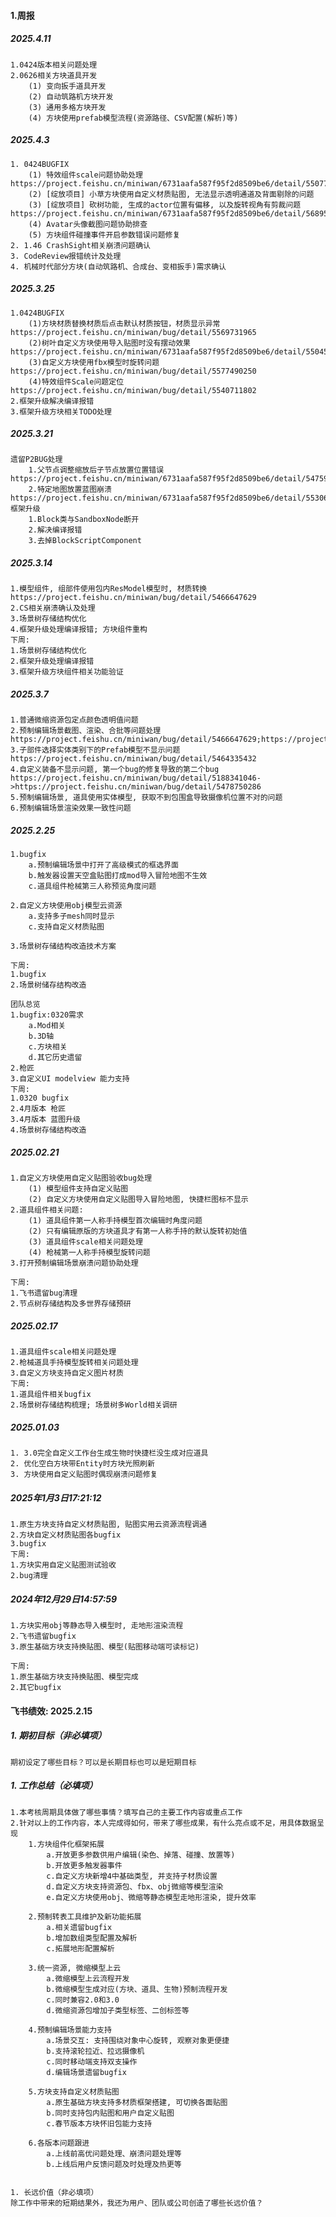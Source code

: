 #### 1.周报

##### 2025.4.11
    1.0424版本相关问题处理
    2.0626相关方块道具开发
        (1) 变向扳手道具开发
        (2) 自动筑路机方块开发
        (3) 通用多格方块开发
        (4) 方块使用prefab模型流程(资源路径、CSV配置(解析)等)

##### 2025.4.3
    1. 0424BUGFIX
        (1) 特效组件scale问题协助处理 https://project.feishu.cn/miniwan/6731aafa587f95f2d8509be6/detail/5507794621
        (2) [绽放项目] 小草方块使用自定义材质贴图, 无法显示透明通道及背面剔除的问题
        (3) [绽放项目] 砍树功能, 生成的actor位置有偏移, 以及旋转视角有剪裁问题 https://project.feishu.cn/miniwan/6731aafa587f95f2d8509be6/detail/5689599625
        (4) Avatar头像截图问题协助排查
        (5) 方块组件碰撞事件开启参数错误问题修复
    2. 1.46 CrashSight相关崩溃问题确认
    3. CodeReview报错统计及处理
    4. 机械时代部分方块(自动筑路机、合成台、变相扳手)需求确认

##### 2025.3.25
    1.0424BUGFIX
        (1)方块材质替换材质后点击默认材质按钮，材质显示异常 https://project.feishu.cn/miniwan/bug/detail/5569731965
        (2)树叶自定义方块使用导入贴图时没有摆动效果 https://project.feishu.cn/miniwan/6731aafa587f95f2d8509be6/detail/5504542886
        (3)自定义方块使用fbx模型时旋转问题 https://project.feishu.cn/miniwan/bug/detail/5577490250
        (4)特效组件Scale问题定位 https://project.feishu.cn/miniwan/bug/detail/5540711802
    2.框架升级解决编译报错
    3.框架升级方块相关TODO处理


##### 2025.3.21
    遗留P2BUG处理
        1.父节点调整缩放后子节点放置位置错误 https://project.feishu.cn/miniwan/6731aafa587f95f2d8509be6/detail/5475902336
        2.特定地图放置蓝图崩溃 https://project.feishu.cn/miniwan/6731aafa587f95f2d8509be6/detail/5530643795
    框架升级
        1.Block类与SandboxNode断开
        2.解决编译报错
        3.去掉BlockScriptComponent

##### 2025.3.14
    1.模型组件, 组部件使用包内ResModel模型时, 材质转换 https://project.feishu.cn/miniwan/bug/detail/5466647629
    2.CS相关崩溃确认及处理
    3.场景树存储结构优化
    4.框架升级处理编译报错; 方块组件重构
    下周:
    1.场景树存储结构优化
    2.框架升级处理编译报错
    3.框架升级方块组件相关功能验证

##### 2025.3.7
    1.普通微缩资源包定点颜色透明值问题
    2.预制编辑场景截图、渲染、合批等问题处理 https://project.feishu.cn/miniwan/bug/detail/5466647629;https://project.feishu.cn/miniwan/bug/detail/5386675775
    3.子部件选择实体类别下的Prefab模型不显示问题 https://project.feishu.cn/miniwan/bug/detail/5464335432
    4.自定义装备不显示问题, 第一个bug的修复导致的第二个bug https://project.feishu.cn/miniwan/bug/detail/5188341046->https://project.feishu.cn/miniwan/bug/detail/5478750286
    5.预制编辑场景, 道具使用实体模型, 获取不到包围盒导致摄像机位置不对的问题
    6.预制编辑场景渲染效果一致性问题

##### 2025.2.25
    1.bugfix
        a.预制编辑场景中打开了高级模式的框选界面 
        b.触发器设置天空盒贴图打成mod导入冒险地图不生效
        c.道具组件枪械第三人称预览角度问题

    2.自定义方块使用obj模型云资源
        a.支持多子mesh同时显示
        c.支持自定义材质贴图

    3.场景树存储结构改造技术方案

    下周:
    1.bugfix
    2.场景树储存结构改造

    团队总览
    1.bugfix:0320需求
        a.Mod相关
        b.3D轴
        c.方块相关
        d.其它历史遗留
    2.枪匠
    3.自定义UI modelview 能力支持
    下周:
    1.0320 bugfix
    2.4月版本 枪匠
    3.4月版本 蓝图升级
    4.场景树存储结构改造


##### 2025.02.21
    1.自定义方块使用自定义贴图验收bug处理
        (1) 模型组件支持自定义贴图
        (2) 自定义方块使用自定义贴图导入冒险地图, 快捷栏图标不显示
    2.道具组件相关问题:
        (1) 道具组件第一人称手持模型首次编辑时角度问题
        (2) 只有编辑原版的方块道具才有第一人称手持的默认旋转初始值
        (3) 道具组件scale相关问题处理
        (4) 枪械第一人称手持模型旋转问题
    3.打开预制编辑场景崩溃问题协助处理

    下周:
    1.飞书遗留bug清理
    2.节点树存储结构及多世界存储预研   
    

##### 2025.02.17
    1.道具组件scale相关问题处理
    2.枪械道具手持模型旋转相关问题处理
    3.自定义方块支持自定义图片材质
    下周:
    1.道具组件相关bugfix
    2.场景树存储结构梳理; 场景树多World相关调研


##### 2025.01.03
    1. 3.0完全自定义工作台生成生物时快捷栏没生成对应道具
    2. 优化空白方块带Entity时方块光照刷新
    3. 方块使用自定义贴图时偶现崩溃问题修复


##### 2025年1月3日17:21:12
    1.原生方块支持自定义材质贴图, 贴图实用云资源流程调通
    2.方块自定义材质贴图各bugfix
    3.bugfix
    下周:
    1.方块实用自定义贴图测试验收
    2.bug清理

##### 2024年12月29日14:57:59
    1.方块实用obj等静态导入模型时, 走地形渲染流程
    2.飞书遗留bugfix
    3.原生基础方块支持换贴图、模型(贴图移动端可读标记)

    下周:
    1.原生基础方块支持换贴图、模型完成
    2.其它bugfix




#### 飞书绩效: 2025.2.15
##### 1. 期初目标（非必填项）
    期初设定了哪些目标？可以是长期目标也可以是短期目标

##### 1. 工作总结（必填项）
    1.本考核周期具体做了哪些事情？填写自己的主要工作内容或重点工作
    2.针对以上的工作内容，本人完成得如何，带来了哪些成果，有什么亮点或不足，用具体数据呈现
        1.方块组件化框架拓展
            a.开放更多参数供用户编辑(染色、掉落、碰撞、放置等)
            b.开放更多触发器事件
            c.自定义方块新增4中基础类型, 并支持子材质设置
            d.自定义方块支持资源包、fbx、obj微缩等模型渲染
            e.自定义方块使用obj、微缩等静态模型走地形渲染, 提升效率

        2.预制转表工具维护及新功能拓展
            a.相关遗留bugfix
            b.增加数组类型配置及解析
            c.拓展地形配置解析

        3.统一资源, 微缩模型上云
            a.微缩模型上云流程开发
            b.微缩模型生成对应(方块、道具、生物)预制流程开发
            c.同时兼容2.0和3.0
            d.微缩资源包增加子类型标签、二创标签等

        4.预制编辑场景能力支持
            a.场景交互: 支持围绕对象中心旋转, 观察对象更便捷
            b.支持滚轮拉近、拉远摄像机
            c.同时移动端支持双支操作
            d.编辑场景遗留bugfix

        5.方块支持自定义材质贴图
            a.原生基础方块支持多材质框架搭建, 可切换各面贴图
            b.同时支持包内贴图和用户自定义贴图
            c.春节版本方块怀旧包能力支持

        6.各版本问题跟进
            a.上线前高优问题处理、崩溃问题处理等
            b.上线后用户反馈问题及时处理及热更等


    1. 长远价值（非必填项）
    除工作中带来的短期结果外，我还为用户、团队或公司创造了哪些长远价值？




